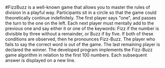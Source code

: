 #FizzBuzz is a well-known game that allows you to master the rules of division in a playful way. Participants sit in a circle so that the game could theoretically continue indefinitely. The first player says "one", and passes the turn to the one on the left. Each next player must mentally add to the previous one and say either it or one of the keywords: Fizz if the number is divisible by three without a remainder, or Buzz if by five. If both of these conditions are observed, then he pronounces Fizz-Buzz. The player who fails to say the correct word is out of the game. The last remaining player is declared the winner. The developed program implements the Fizz-Buzz game algorithm in relation to the first 100 numbers. Each subsequent answer is displayed on a new line.
